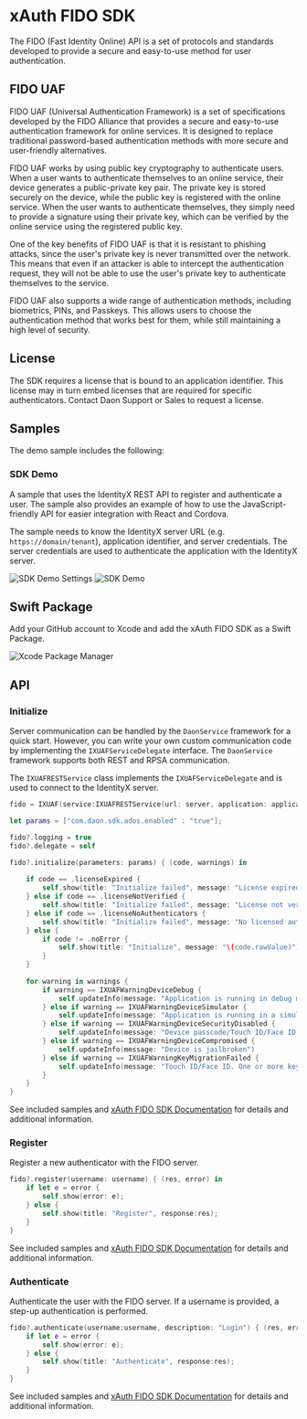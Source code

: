 # xAuth FIDO SDK

The FIDO (Fast Identity Online) API is a set of protocols and standards developed to provide a secure and easy-to-use method for user authentication.

## FIDO UAF
FIDO UAF (Universal Authentication Framework) is a set of specifications developed by the FIDO Alliance that provides a secure and easy-to-use authentication framework for online services. It is designed to replace traditional password-based authentication methods with more secure and user-friendly alternatives.

FIDO UAF works by using public key cryptography to authenticate users. When a user wants to authenticate themselves to an online service, their device generates a public-private key pair. The private key is stored securely on the device, while the public key is registered with the online service. When the user wants to authenticate themselves, they simply need to provide a signature using their private key, which can be verified by the online service using the registered public key.

One of the key benefits of FIDO UAF is that it is resistant to phishing attacks, since the user's private key is never transmitted over the network. This means that even if an attacker is able to intercept the authentication request, they will not be able to use the user's private key to authenticate themselves to the service.

FIDO UAF also supports a wide range of authentication methods, including biometrics, PINs, and Passkeys. This allows users to choose the authentication method that works best for them, while still maintaining a high level of security.

## License
The SDK requires a license that is bound to an application identifier. This license may in turn embed licenses that are required for specific authenticators. Contact Daon Support or Sales to request a license.

## Samples

The demo sample includes the following:

### SDK Demo 
A sample that uses the IdentityX REST API to register and authenticate a user. The sample also provides an example of how to use the JavaScript-friendly API for easier integration with React and Cordova.

The sample needs to know the IdentityX server URL (e.g. `https://domain/tenant`), application identifier, and server credentials. The server credentials are used to authenticate the application with the IdentityX server. 

![SDK Demo Settings](images/sdk-demo-config.png)
![SDK Demo](images/sdk-demo.png)

## Swift Package
Add your GitHub account to Xcode and add the xAuth FIDO SDK as a Swift Package.

![Xcode Package Manager](images/xcode-package-manager.png)

## API


### Initialize

Server communication can be handled by the `DaonService` framework for a quick start. However, you can write your own custom communication code by implementing the `IXUAFServiceDelegate` interface. The `DaonService` framework supports both REST and RPSA communication.

The `IXUAFRESTService` class implements the `IXUAFServiceDelegate` and is used to connect to the IdentityX server. 


```swift
fido = IXUAF(service:IXUAFRESTService(url: server, application: application, username:serverUsername))

let params = ["com.daon.sdk.ados.enabled" : "true"];

fido?.logging = true
fido?.delegate = self

fido?.initialize(parameters: params) { (code, warnings) in
        
    if code == .licenseExpired {
        self.show(title: "Initialize failed", message: "License expired")
    } else if code == .licenseNotVerified {
        self.show(title: "Initialize failed", message: "License not verified")
    } else if code == .licenseNoAuthenticators {
        self.show(title: "Initialize failed", message: "No licensed authenticators")
    } else {
        if code != .noError {
            self.show(title: "Initialize", message: "\(code.rawValue)")
        }
    }
    
    for warning in warnings {
        if warning == IXUAFWarningDeviceDebug {
            self.updateInfo(message: "Application is running in debug mode")
        } else if warning == IXUAFWarningDeviceSimulator {
            self.updateInfo(message: "Application is running in a simulator")
        } else if warning == IXUAFWarningDeviceSecurityDisabled {
            self.updateInfo(message: "Device passcode/Touch ID/Face ID is not enabled")
        } else if warning == IXUAFWarningDeviceCompromised {
            self.updateInfo(message: "Device is jailbroken")
        } else if warning == IXUAFWarningKeyMigrationFailed {
            self.updateInfo(message: "Touch ID/Face ID. One or more keys failed to migrate and has been invalidated.")
        }
    }
}


```

See included samples and [xAuth FIDO SDK Documentation](https://developer.identityx-cloud.com/client/fido/ios/) for details and additional information.

### Register 

Register a new authenticator with the FIDO server.

```swift
fido?.register(username: username) { (res, error) in
    if let e = error {
        self.show(error: e);                
    } else {
        self.show(title: "Register", response:res);
    }
}
```

See included samples and [xAuth FIDO SDK Documentation](https://developer.identityx-cloud.com/client/fido/ios/) for details and additional information.

### Authenticate

Authenticate the user with the FIDO server. If a username is provided, a step-up authentication is performed.

```swift
fido?.authenticate(username:username, description: "Login") { (res, error) in
    if let e = error {
        self.show(error: e);
    } else {
        self.show(title: "Authenticate", response:res);
    }
}
```

See included samples and [xAuth FIDO SDK Documentation](https://developer.identityx-cloud.com/client/fido/ios/) for details and additional information.



